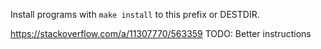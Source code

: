 Install programs with `make install` to this prefix or DESTDIR.

https://stackoverflow.com/a/11307770/563359
TODO: Better instructions
